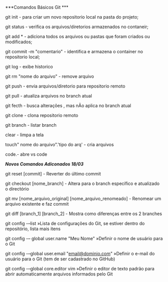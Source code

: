 ***Comandos Básicos Git ***


git init - para criar um novo repositorio local na pasta do projeto;

git status - verifica os arquivos/diretorios armazenados no contaneir;

git add *  - adiciona todos os arquivos ou pastas que foram criados ou modificados;

git commit -m "comentario" - identifica e armazena o container no repositorio local;

git log - exibe historico

git rm "nome do arquivo" - remove arquivo

git push - envia arquivos/diretorio para repositorio remoto

git pull - atualiza arquivos no branch atual

git fecth - busca alterações , mas nÃo aplica no branch atual

git clone - clona repositorio remoto

git branch - listar branch


clear - limpa a tela

touch" nome do arquivo".'tipo do arq' - cria arquivos

code.- abre vs code



***Novos Comandos Adiconados 18/03***


git reset [commit] - Reverter do último commit

git checkout [nome_branch] - Altera para o branch específico e atualizado o directório

git mv [nome_arquivo_original] [nome_arquivo_renomeado] - Renomear um arquivo existente e faz commit

git diff [branch_1] [branch_2] - Mostra como diferenças entre os 2 branches

git config -–list »Lista de configurações do Git, se estiver dentro do repositório, lista mais itens

git config -– global user.name "Meu Nome" »Definir o nome de usuário para o Git

git config -–global user.email "email@dominio.com" »Definir o e-mail do usuário para o Git (tem de ser cadastrado no GitHub)

git config -–global core.editor vim »Definir o editor de texto padrão para abrir automaticamente arquivos informados pelo Git
